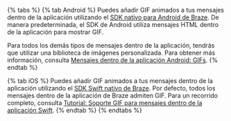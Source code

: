 {% tabs %}
{% tab Android %}
Puedes añadir GIF animados a tus mensajes dentro de la aplicación utilizando el [SDK nativo para Android de Braze](https://github.com/braze-inc/braze-android-sdk). De manera predeterminada, el SDK de Android utiliza mensajes HTML dentro de la aplicación para mostrar GIF.

Para todos los demás tipos de mensajes dentro de la aplicación, tendrás que utilizar una biblioteca de imágenes personalizada. Para obtener más información, consulta [Mensajes dentro de la aplicación Android: GIFs]({{site.baseurl}}/developer_guide/in_app_messages/gifs/?sdktab=android).
{% endtab %}

{% tab iOS %}
Puedes añadir GIF animados a tus mensajes dentro de la aplicación utilizando el [SDK Swift nativo de Braze](https://github.com/braze-inc/braze-swift-sdk). Por defecto, todos los mensajes dentro de la aplicación de Braze admiten GIF. Para un recorrido completo, consulta [Tutorial: Soporte GIF para mensajes dentro de la aplicación Swift](https://braze-inc.github.io/braze-swift-sdk/tutorials/braze/c3-gif-support).
{% endtab %}
{% endtabs %}
